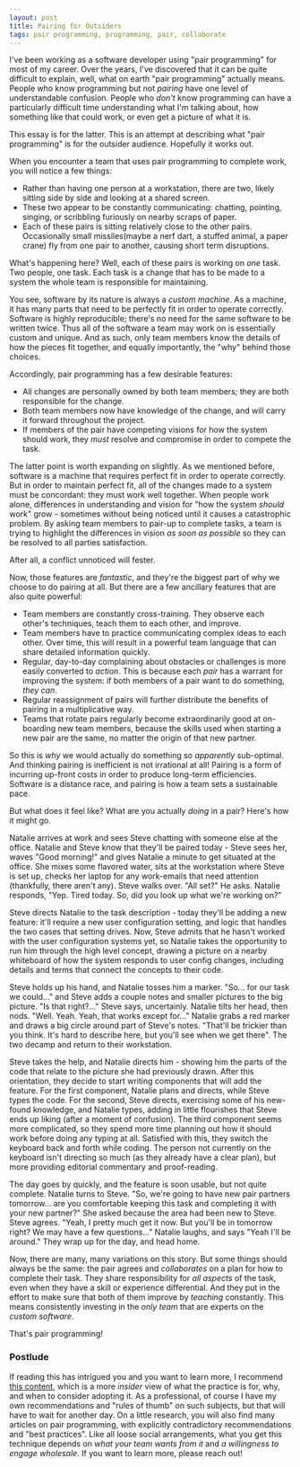 ```yaml
---
layout: post
title: Pairing for Outsiders
tags: pair programming, programming, pair, collaborate
---
```


I've been working as a software developer using "pair programming" for most of my career. Over the years, I've discovered that it can be quite difficult to explain, well, what on earth "pair programming" actually means. People who know programming but not *pairing* have one level of understandable confusion. People who *don't* know programming can have a particularly difficult time understanding what I'm talking about, how something like that could work, or even get a picture of what it is.

This essay is for the latter. This is an attempt at describing what "pair programming" is for the outsider audience. Hopefully it works out.

When you encounter a team that uses pair programming to complete work, you will notice a few things:

- Rather than having one person at a workstation, there are two, likely sitting side by side and looking at a shared screen.
- These two appear to be constantly communicating: chatting, pointing, singing, or scribbling furiously on nearby scraps of paper.
- Each of these pairs is sitting relatively close to the other pairs. Occasionally small missiles(maybe a nerf dart, a stuffed animal, a paper crane) fly from one pair to another, causing short term disruptions.

What's happening here? Well, each of these pairs is working on *one* task. Two people, one task. Each task is a change that has to be made to a system the whole team is responsible for maintaining.

You see, software by its nature is always a *custom machine*. As a machine, it has many parts that need to be perfectly fit in order to operate correctly. Software is highly reproducible; there's no need for the same software to be written twice. Thus all of the software a team may work on is essentially custom and unique. And as such, only team members know the details of how the pieces fit together, and equally importantly, the "why" behind those choices.

Accordingly, pair programming has a few desirable features:

- All changes are personally owned by both team members; they are both responsible for the change.
- Both team members now have knowledge of the change, and will carry it forward throughout the project.
- If members of the pair have competing visions for how the system should work, they *must* resolve and compromise in order to compete the task.

The latter point is worth expanding on slightly. As we mentioned before, software is a machine that requires perfect fit in order to operate correctly. But in order to maintain perfect fit, all of the changes made to a system must be concordant: they must work well together. When people work alone, differences in understanding and vision for "how the system *should* work" grow - sometimes without being noticed until it causes a catastrophic problem. By asking team members to pair-up to complete tasks, a team is trying to highlight the differences in vision *as soon as possible* so they can be resolved to all parties satisfaction.

After all, a conflict unnoticed will fester.

Now, those features are *fantastic*, and they're the biggest part of why we choose to do pairing at all. But there are a few ancillary features that are also quite powerful:

- Team members are constantly cross-training. They observe each other's techniques, teach them to each other, and improve.
- Team members have to practice communicating complex ideas to each other. Over time, this will result in a powerful team language that can share detailed information quickly.
- Regular, day-to-day complaining about obstacles or challenges is more easily converted to *action*. This is because each *pair* has a warrant for improving the system: if both members of a pair want to do something, *they can*.
- Regular reassignment of pairs will further distribute the benefits of pairing in a multiplicative way.
- Teams that rotate pairs regularly become extraordinarily good at on-boarding new team members, because the skills used when starting a new pair are the same, no matter the origin of that new partner.

So this is *why* we would actually do something so *apparently* sub-optimal. And thinking pairing is inefficient is not irrational at all! Pairing is a form of incurring up-front costs in order to produce long-term efficiencies. Software is a distance race, and pairing is how a team sets a sustainable pace.

But what does it feel like? What are you actually *doing* in a pair? Here's how it might go.

Natalie arrives at work and sees Steve chatting with someone else at the office. Natalie and Steve know that they'll be paired today - Steve sees her, waves "Good morning!" and gives Natalie a minute to get situated at the office. She mixes some flavored water, sits at the workstation where Steve is set up, checks her laptop for any work-emails that need attention (thankfully, there aren't any). Steve walks over.
"All set?" He asks. Natalie responds, "Yep. Tired today. So, did you look up what we're working on?"

Steve directs Natalie to the task description - today they'll be adding a new feature: it'll require a new user configuration setting, and logic that handles the two cases that setting drives. Now, Steve admits that he hasn't worked with the user configuration systems yet, so Natalie takes the opportunity to run him through the high level concept, drawing a picture on a nearby whiteboard of how the system responds to user config changes, including details and terms that connect the concepts to their code.

Steve holds up his hand, and Natalie tosses him a marker. "So... for our task we could..." and Steve adds a couple notes and smaller pictures to the big picture. "Is that right?..." Steve says, uncertainly. Natalie tilts her head, then nods. "Well. Yeah. Yeah, that works except for..." Natalie grabs a red marker and draws a big circle around part of Steve's notes. "That'll be trickier than you think. It's hard to describe here, but you'll see when we get there". The two decamp and return to their workstation.

Steve takes the help, and Natalie directs him - showing him the parts of the code that relate to the picture she had previously drawn. After this orientation, they decide to start writing components that will add the feature. For the first component, Natalie plans and directs, while Steve types the code. For the second, Steve directs, exercising some of his new-found knowledge, and Natalie types, adding in little flourishes that Steve ends up liking (after a moment of confusion). The third component seems more complicated, so they spend more time planning out how it should work before doing any typing at all. Satisfied with this, they switch the keyboard back and forth while coding. The person not currently on the keyboard isn't directing so much (as they already have a clear plan), but more providing editorial commentary and proof-reading.

The day goes by quickly, and the feature is soon usable, but not quite complete. Natalie turns to Steve. "So, we're going to have new pair partners tomorrow... are you comfortable keeping this task and completing it with your new partner?" She asked because the area had been new to Steve. Steve agrees. "Yeah, I pretty much get it now. But you'll be in tomorrow right? We may have a few questions..." Natalie laughs, and says "Yeah I'll be around."  They wrap up for the day, and head home.

Now, there are many, many variations on this story. But some things should always be the same: the pair agrees and *collaborates* on a plan for how to complete their task. They share responsibility for *all aspects* of the task, even when they have a skill or experience differential. And they put in the effort to make sure that both of them improve by *teaching* constantly. This means consistently investing in the *only team* that are experts on the *custom software*.

That's pair programming!

### Postlude

If reading this has intrigued you and you want to learn more, I recommend [this content](https://martinfowler.com/articles/on-pair-programming.html), which is a more *insider* view of what the practice is for, why, and when to consider adopting it. As a professional, of course I have my own recommendations and "rules of thumb" on such subjects, but that will have to wait for another day. On a little research, you will also find many articles on pair programming, with explicitly contradictory recommendations and "best practices". Like all loose social arrangements, what you get this technique  depends on *what your team wants from it* and *a willingness to engage wholesale*. If you want to learn more, please reach out! 